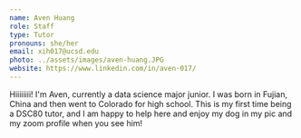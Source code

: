 ```yaml
---
name: Aven Huang
role: Staff
type: Tutor
pronouns: she/her
email: xih017@ucsd.edu
photo: ../assets/images/aven-huang.JPG
website: https://www.linkedin.com/in/aven-017/
---
```


Hiiiiiiii! I'm Aven, currently a data science major junior. I was born in Fujian, China and then went to Colorado for high school. This is my first time being a DSC80 tutor, and I am happy to help here and enjoy my dog in my pic and my zoom profile when you see him!